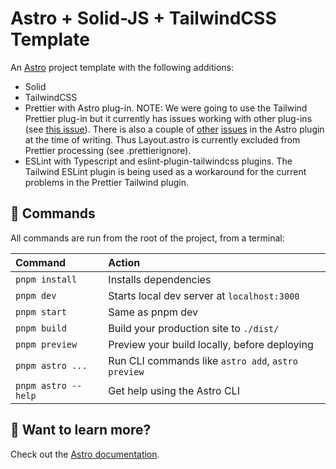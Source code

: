 # Astro + Solid-JS + TailwindCSS Template

An [Astro](https://astro.build) project template with the following additions:

- Solid
- TailwindCSS
- Prettier with Astro plug-in. NOTE: We were going to use the Tailwind Prettier plug-in but it currently has issues working with other plug-ins (see [this issue](https://github.com/tailwindlabs/prettier-plugin-tailwindcss/issues/31)). There is also a couple of [other](https://github.com/withastro/prettier-plugin-astro/issues/272) [issues](https://github.com/withastro/prettier-plugin-astro/issues/260) in the Astro plugin at the time of writing.  Thus Layout.astro is currently excluded from Prettier processing (see .prettierignore).
- ESLint with Typescript and eslint-plugin-tailwindcss plugins.  The Tailwind ESLint plugin is being used as a workaround for the current problems in the Prettier Tailwind plugin.

## 🧞 Commands

All commands are run from the root of the project, from a terminal:

| Command             | Action                                             |
| :------------------ | :------------------------------------------------- |
| `pnpm install`      | Installs dependencies                              |
| `pnpm dev`          | Starts local dev server at `localhost:3000`        |
| `pnpm start`        | Same as pnpm dev                                   |
| `pnpm build`        | Build your production site to `./dist/`            |
| `pnpm preview`      | Preview your build locally, before deploying       |
| `pnpm astro ...`    | Run CLI commands like `astro add`, `astro preview` |
| `pnpm astro --help` | Get help using the Astro CLI                       |

## 👀 Want to learn more?

Check out the [Astro documentation](https://docs.astro.build).
